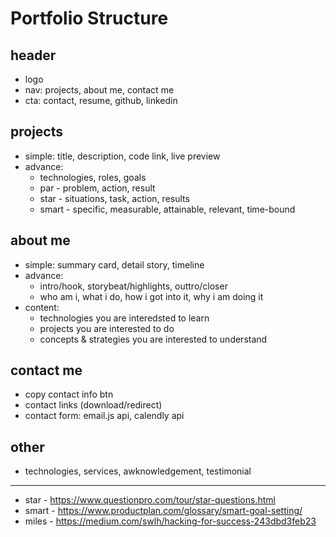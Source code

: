 # Portfolio Structure

## header

- logo
- nav: projects, about me, contact me
- cta: contact, resume, github, linkedin

## projects

- simple: title, description, code link, live preview
- advance: 
  - technologies, roles, goals
  - par - problem, action, result
  - star - situations, task, action, results
  - smart - specific, measurable, attainable, relevant, time-bound

## about me

- simple: summary card, detail story, timeline
- advance: 
  - intro/hook, storybeat/highlights, outtro/closer
  - who am i, what i do, how i got into it, why i am doing it
- content:
  - technologies you are interedsted to learn
  - projects you are interested to do
  - concepts & strategies you are interested to understand

## contact me

- copy contact info btn
- contact links (download/redirect)
- contact form: email.js api, calendly api

## other

- technologies, services, awknowledgement, testimonial

---

- star - https://www.questionpro.com/tour/star-questions.html
- smart - https://www.productplan.com/glossary/smart-goal-setting/
- miles - https://medium.com/swlh/hacking-for-success-243dbd3feb23